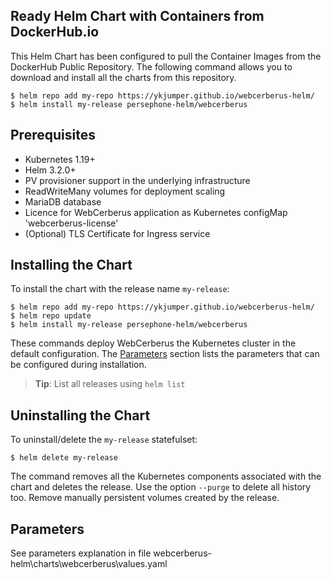 <!--- app-name: WebCerberus application -->

## Ready Helm Chart with Containers from DockerHub.io

This Helm Chart has been configured to pull the Container Images from the DockerHub Public Repository.
The following command allows you to download and install all the charts from this repository.

```console
$ helm repo add my-repo https://ykjumper.github.io/webcerberus-helm/
$ helm install my-release persephone-helm/webcerberus
```

## Prerequisites

- Kubernetes 1.19+
- Helm 3.2.0+
- PV provisioner support in the underlying infrastructure
- ReadWriteMany volumes for deployment scaling
- MariaDB database
- Licence for WebCerberus application as Kubernetes configMap 'webcerberus-license'
- (Optional) TLS Certificate for Ingress service

## Installing the Chart

 To install the chart with the release name `my-release`:

```console
$ helm repo add my-repo https://ykjumper.github.io/webcerberus-helm/
$ helm repo update
$ helm install my-release persephone-helm/webcerberus
```

These commands deploy WebCerberus the Kubernetes cluster in the default configuration. The [Parameters](#parameters) section lists the parameters that can be configured during installation.

> **Tip**: List all releases using `helm list`

## Uninstalling the Chart

To uninstall/delete the `my-release` statefulset:

```console
$ helm delete my-release
```

The command removes all the Kubernetes components associated with the chart and deletes the release. Use the option `--purge` to delete all history too. Remove manually persistent volumes created by the release.

## Parameters

See parameters explanation in file webcerberus-helm\charts\webcerberus\values.yaml